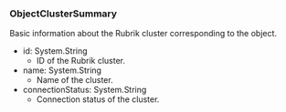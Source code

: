 ### ObjectClusterSummary
Basic information about the Rubrik cluster corresponding to the object.

- id: System.String
  - ID of the Rubrik cluster.
- name: System.String
  - Name of the cluster.
- connectionStatus: System.String
  - Connection status of the cluster.
